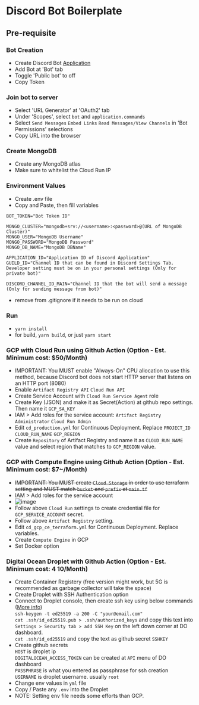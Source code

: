 # Discord Bot Boilerplate

## Pre-requisite
### Bot Creation
- Create Discord Bot [Application](https://discord.com/developers/applications)
- Add Bot at 'Bot' tab
- Toggle 'Public bot' to off
- Copy Token

### Join bot to server
- Select 'URL Generator' at 'OAuth2' tab
- Under 'Scopes', select `bot` and `application.commands`
- Select `Send Messages` `Embed Links` `Read Messages/View Channels` in 'Bot Permissions' selections
- Copy URL into the browser

### Create MongoDB
- Create any MongoDB atlas
- Make sure to whitelist the Cloud Run IP

### Environment Values
- Create .env file
- Copy and Paste, then fill variables
```
BOT_TOKEN="Bot Token ID"

MONGO_CLUSTER="mongodb+srv://<username>:<password>@(URL of MongoDB Cluster)"
MONGO_USER="MongoDB Username"
MONGO_PASSWORD="MongoDB Password"
MONGO_DB_NAME="MongoDB DBName"

APPLICATION_ID="Application ID of Discord Application"
GUILD_ID="Channel ID that can be found in Discord Settings Tab. Developer setting must be on in your personal settings (Only for private bot)"

DISCORD_CHANNEL_ID_MAIN="Channel ID that the bot will send a message (Only for sending message from bot)"
```
- remove from .gitignore if it needs to be run on cloud

### Run
- `yarn install`
- for build, `yarn build`, or just `yarn start`

### GCP with Cloud Run using Github Action (Option - Est. Minimum cost: $50/Month)
- IMPORTANT: You MUST enable "Always-On" CPU allocation to use this method, because Discord bot does not start HTTP server that listens on an HTTP port (8080)
- Enable `Artifact Registry API` `Cloud Run API`
- Create Service Account with `Cloud Run Service Agent` role
- Create Key (JSON) and make it as Secret(Action) at github repo settings. Then name it `GCP_SA_KEY`
- IAM > Add roles for the service account: `Artifact Registry Administrator` `Cloud Run Admin`
- Edit `cd_production.yml` for Continuous Deployment. Replace `PROJECT_ID` `CLOUD_RUN_NAME` `GCP_REGION`
- Create `Repository` of Artifact Registry and name it as `CLOUD_RUN_NAME` value and select region that matches to `GCP_REGION` value.


### GCP with Compute Engine using Github Action (Option - Est. Minimum cost: $7~/Month)
- ~~IMPORTANT: You MUST create `Cloud Storage` in order to use terraform setting and MUST match `bucket` and `prefix` at `main.tf`~~
- IAM > Add roles for the  service account
- ![image](https://github.com/fysoul17/discord-bot-boilerplate/assets/7436491/1cad982a-003c-412e-8010-6566751e481c)
- Follow above `Cloud Run` settings to create credential file for `GCP_SERVICE_ACCOUNT` secret.
- Follow above `Artifact Registry` setting.
- Edit `cd_gcp_ce_terraform.yml` for Continuous Deployment. Replace variables.
- Create `Compute Engine` in GCP
- Set Docker option
  
### Digital Ocean Droplet with Github Action (Option - Est. Minimum cost: $4~$10/Month)
- Create Container Registery (free version might work, but 5G is recommended as garbage collector will take the space)
- Create Droplet with SSH Authentication option
- Connect to Droplet console, then create ssh key using below commands ([More info](https://github.com/appleboy/ssh-action))  
  `ssh-keygen -t ed25519 -a 200 -C "your@email.com"`  
  `cat .ssh/id_ed25519.pub > .ssh/authorized_keys` and copy this text into `Settings > Security tab > add SSH Key` on the left down corner at DO dashboard.  
  `cat .ssh/id_ed25519` and copy the text as github secret `SSHKEY`  
- Create github secrets  
  `HOST` is droplet ip  
  `DIGITALOCEAN_ACCESS_TOKEN` can be created at `API` menu of DO dashboard  
  `PASSPHRASE` is what you entered as passphrase for ssh creation  
  `USERNAME` is droplet username. usually `root`  
- Change env values in `yml` file  
- Copy / Paste any `.env` into the Droplet  
- NOTE: Setting env file needs some efforts than GCP.  
